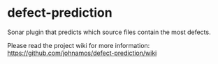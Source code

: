 defect-prediction
=================

Sonar plugin that predicts which source files contain the most defects.

Please read the project wiki for more information:
https://github.com/johnamos/defect-prediction/wiki
